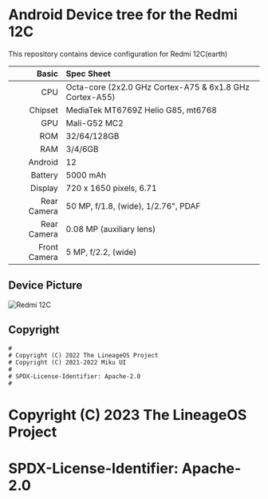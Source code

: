 # Android Device tree for the Redmi 12C

This repository contains device configuration for Redmi 12C(earth)

Basic   | Spec Sheet
-------:|:----------
CPU     | Octa-core (2x2.0 GHz Cortex-A75 & 6x1.8 GHz Cortex-A55)
Chipset | MediaTek MT6769Z Helio G85, mt6768
GPU     | Mali-G52 MC2
ROM     | 32/64/128GB
RAM     | 3/4/6GB
Android | 12
Battery | 5000 mAh
Display | 720 x 1650 pixels, 6.71
Rear Camera  | 50 MP, f/1.8, (wide), 1/2.76", PDAF
Rear Camera  | 0.08 MP (auxiliary lens)
Front Camera | 5 MP, f/2.2, (wide)

## Device Picture
![Redmi 12C](https://mifirm.net/assets/img/model/xiaomi-redmi-12c.jpg "Redmi 12C")

## Copyright

```
#
# Copyright (C) 2022 The LineageOS Project
# Copyright (C) 2021-2022 Miku UI
#
# SPDX-License-Identifier: Apache-2.0
#

```
#
# Copyright (C) 2023 The LineageOS Project
#
# SPDX-License-Identifier: Apache-2.0
#
```
